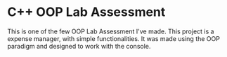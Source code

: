 # C++ OOP Lab Assessment

This is one of the few OOP Lab Assessment I've made. This project is a expense manager, with simple functionalities.
It was made using the OOP paradigm and designed to work with the console.
